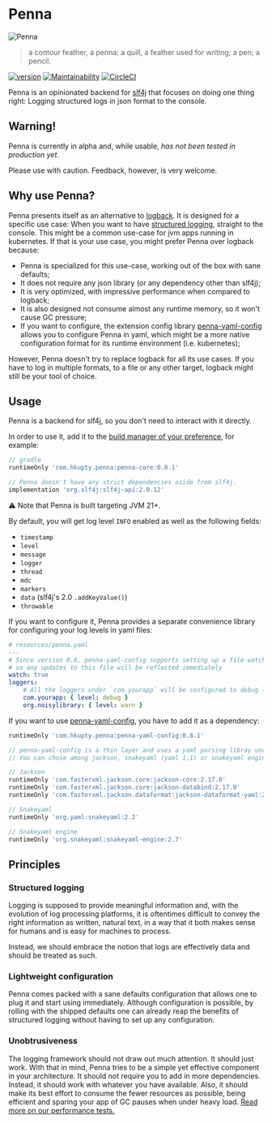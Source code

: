 # Penna
![Penna](logo/logo_full.svg)
> a contour feather, a penna; a quill, a feather used for writing; a pen; a pencil.

[![version](https://img.shields.io/maven-central/v/com.hkupty.penna/penna-core?style=flat-square)](https://mvnrepository.com/artifact/com.hkupty.penna)
[![Maintainability](https://api.codeclimate.com/v1/badges/646db2db253b2610143d/maintainability)](https://codeclimate.com/github/hkupty/penna/maintainability)
[![CircleCI](https://dl.circleci.com/status-badge/img/gh/hkupty/penna/tree/dev/0.7.svg?style=svg)](https://dl.circleci.com/status-badge/redirect/gh/hkupty/penna/tree/dev/0.7)

Penna is an opinionated backend for [slf4j](https://github.com/qos-ch/slf4j/) that focuses on doing one thing right: Logging structured logs in json format to the console.

## Warning!

Penna is currently in alpha and, while usable, *has not been tested in production yet*.

Please use with caution. Feedback, however, is very welcome.

## Why use Penna?

Penna presents itself as an alternative to [logback](https://logback.qos.ch/).
It is designed for a specific use case: When you want to have [structured logging](https://stackify.com/what-is-structured-logging-and-why-developers-need-it/), straight to the console.
This might be a common use-case for jvm apps running in kubernetes.
If that is your use case, you might prefer Penna over logback because:

- Penna is specialized for this use-case, working out of the box with sane defaults;
- It does not require any json library (or any dependency other than slf4j);
- It is very optimized, with impressive performance when compared to logback;
- It is also designed not consume almost any runtime memory, so it won't cause GC pressure;
- If you want to configure, the extension config library [penna-yaml-config](penna-yaml-config/README.md) allows you to configure Penna in yaml,
which might be a more native configuration format for its runtime environment (i.e. kubernetes);

However, Penna doesn't try to replace logback for all its use cases. If you have to log in multiple formats, to a file or any other target, logback might still be your tool of choice.


## Usage

Penna is a backend for slf4j, so you don't need to interact with it directly.

In order to use it, add it to the [build manager of your preference](https://mvnrepository.com/artifact/com.hkupty.penna/penna-core/0.7.0), for example:

```groovy
// gradle
runtimeOnly 'com.hkupty.penna:penna-core:0.8.1'

// Penna doesn't have any strict dependencies aside from slf4j.
implementation 'org.slf4j:slf4j-api:2.0.12'
```

:warning: Note that Penna is built targeting JVM 21+.

By default, you will get log level `INFO` enabled as well as the following fields:
- `timestamp`
- `level`
- `message`
- `logger`
- `thread`
- `mdc`
- `markers`
- `data` (slf4j's 2.0 `.addKeyValue()`)
- `throwable`

If you want to configure it, Penna provides a separate convenience library for configuring your log levels in yaml files:
```yaml
# resources/penna.yaml
---
# Since version 0.8, penna-yaml-config supports setting up a file watcher
# so any updates to this file will be reflected immediately
watch: true
loggers:
    # All the loggers under `com.yourapp` will be configured to debug level.
    com.yourapp: { level: debug }
    org.noisylibrary: { level: warn }
```

If you want to use [penna-yaml-config](penna-yaml-config/README.md), you have to add it as a dependency:

```groovy
runtimeOnly 'com.hkupty.penna:penna-yaml-config:0.8.1'

// penna-yaml-config is a thin layer and uses a yaml parsing libray under the hood.
// You can chose among jackson, snakeyaml (yaml 1.1) or snakeyaml engine (yaml 1.2)

// Jackson
runtimeOnly 'com.fasterxml.jackson.core:jackson-core:2.17.0'
runtimeOnly 'com.fasterxml.jackson.core:jackson-databind:2.17.0'
runtimeOnly 'com.fasterxml.jackson.dataformat:jackson-dataformat-yaml:2.17.0'

// Snakeyaml
runtimeOnly 'org.yaml:snakeyaml:2.2'

// Snakeyaml engine
runtimeOnly 'org.snakeyaml:snakeyaml-engine:2.7'
```

## Principles

### Structured logging

Logging is supposed to provide meaningful information and, with the evolution of log processing platforms,
it is oftentimes difficult to convey the right information as written, natural text, in a way that it
both makes sense for humans and is easy for machines to process.

Instead, we should embrace the notion that logs are effectively data and should be treated as such.

### Lightweight configuration

Penna comes packed with a sane defaults configuration that allows one to plug it and start using immediately.
Although configuration is possible, by rolling with the shipped defaults one can already reap the benefits of structured
logging without having to set up any configuration.

### Unobtrusiveness

The logging framework should not draw out much attention. It should just work.
With that in mind, Penna tries to be a simple yet effective component in your architecture.
It should not require you to add in more dependencies. Instead, it should work with whatever you have available.
Also, it should make its best effort to consume the fewer resources as possible, being efficient and sparing your app of GC pauses
when under heavy load. [Read more on our performance tests.](performance/)
